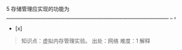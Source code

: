 5
存储管理应实现的功能为___________________________________________________________________
_ 。
- [x]  

> 知识点：虚拟内存管理实验。
> 出处：网络
> 难度：1
> 解释
